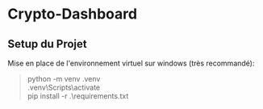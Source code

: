 # Crypto-Dashboard

## Setup du Projet
Mise en place de l'environnement virtuel sur windows (très recommandé):
> python -m venv .venv  
> .venv\Scripts\activate  
> pip install -r .\requirements.txt  

